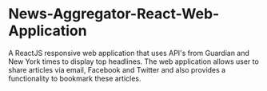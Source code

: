 # News-Aggregator-React-Web-Application
A ReactJS responsive web application that uses API's from Guardian and New York times to display top headlines. The web application allows user to share articles via email, Facebook and Twitter and also provides a functionality to bookmark these articles.
